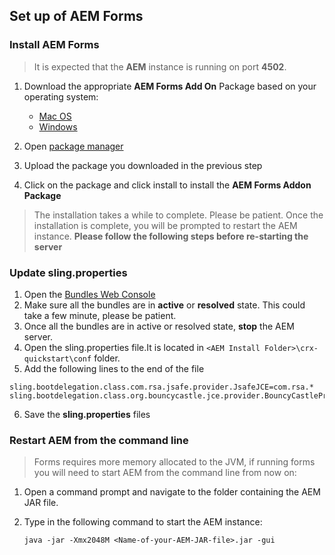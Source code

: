 ## Set up of AEM Forms

### Install AEM Forms

> It is expected that the **AEM** instance is running on port **4502**. 

1. Download the appropriate **AEM Forms Add On** Package based on your operating system:
	* <a href="https://link.enablementadobe.com/forms-aemfd-osx" target="_blank" class="button">Mac OS</a>
	* <a href="https://link.enablementadobe.com/forms-aemfd-win" target="_blank" class="button">Windows</a>  

2.  Open [package manager](http://localhost:4502/crx/packmgr/index.jsp)

3. Upload the package you downloaded in the previous step

4. Click on the package and click install to install the **AEM Forms Addon Package**

> The installation takes a while to complete. Please be patient. Once the installation is complete, you will be prompted to restart the AEM instance. **Please follow the following steps before re-starting the server**

### Update sling.properties

1. Open the [Bundles Web Console](http://localhost:4502/system/console/bundles) 
2. Make sure all the bundles are in **active** or **resolved** state. This could take a few minute, please be patient. 
3. Once all the bundles are in active or resolved state, **stop** the AEM server.
4. Open the sling.properties file.It is located in `<AEM Install Folder>\crx-quickstart\conf` folder. 
5. Add the following lines to the  end of the file 

  ```
  sling.bootdelegation.class.com.rsa.jsafe.provider.JsafeJCE=com.rsa.*
  sling.bootdelegation.class.org.bouncycastle.jce.provider.BouncyCastleProvider=org.bouncycastle.*
  ```
6. Save the **sling.properties** files

### Restart AEM from the command line

> Forms requires more memory allocated to the JVM, if running forms you will need to start AEM from the command line from now on:

1. Open a command prompt and navigate to the folder containing the AEM JAR file. 
2. Type in the following command to start the AEM instance:

   ```
   java -jar -Xmx2048M <Name-of-your-AEM-JAR-file>.jar -gui
   ```

  

  
